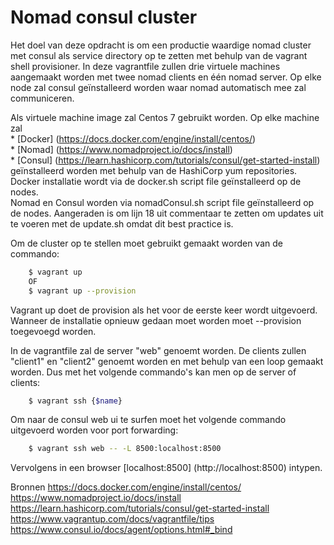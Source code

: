 # Nomad consul cluster

Het doel van deze opdracht is om een productie waardige nomad cluster met consul als service directory op te zetten met behulp van de vagrant shell provisioner.
In deze vagrantfile zullen drie virtuele machines aangemaakt worden met twee nomad clients en één nomad server. Op elke node zal consul geïnstalleerd worden waar nomad automatisch mee zal communiceren. 

Als virtuele machine image zal Centos 7 gebruikt worden.
Op elke machine zal  
	* [Docker] (https://docs.docker.com/engine/install/centos/)  
	* [Nomad] (https://www.nomadproject.io/docs/install)  
	* [Consul] (https://learn.hashicorp.com/tutorials/consul/get-started-install)  
geïnstalleerd worden met behulp van de HashiCorp yum repositories.  
Docker installatie wordt via de docker.sh script file geïnstalleerd op de nodes.  
Nomad en Consul worden via nomadConsul.sh script file geïnstalleerd op de nodes.
Aangeraden is om lijn 18 uit commentaar te zetten om updates uit te voeren met de update.sh omdat dit best practice is. 

Om de cluster op te stellen moet gebruikt gemaakt worden van de commando:

```bash
    $ vagrant up
    OF
    $ vagrant up --provision
```

Vagrant up doet de provision als het voor de eerste keer wordt uitgevoerd. Wanneer de installatie opnieuw gedaan moet worden moet --provision toegevoegd worden.

In de vagrantfile zal de server "web" genoemt worden. 
De clients zullen "client1" en "client2" genoemt worden en met behulp van een loop gemaakt worden. 
Dus met het volgende commando's kan men op de server of clients:

```bash
    $ vagrant ssh {$name}
```

Om naar de consul web ui te surfen moet het volgende commando uitgevoerd worden voor port forwarding:

```bash
	$ vagrant ssh web -- -L 8500:localhost:8500
```
Vervolgens in een browser [localhost:8500] (http://localhost:8500) intypen.

Bronnen
https://docs.docker.com/engine/install/centos/  
https://www.nomadproject.io/docs/install  
https://learn.hashicorp.com/tutorials/consul/get-started-install  
https://www.vagrantup.com/docs/vagrantfile/tips   
https://www.consul.io/docs/agent/options.html#_bind  

